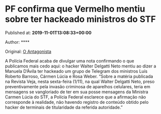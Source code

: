 
# PF confirma que Vermelho mentiu sobre ter hackeado ministros do STF

Published at: **2019-11-01T13:08:33+00:00**

Author: ****

Original: [O Antagonista](https://www.oantagonista.com/brasil/pf-confirma-que-vermelho-mentiu-sobre-ter-hackeado-ministros-do-stf/)

A Polícia Federal acaba de divulgar uma nota confirmando o que publicamos mais cedo aqui: o hacker Walter Delgatti Neto mentiu ao dizer a Manuela D’Ávila ter hackeado um grupo de Telegram dos ministros Luís Roberto Barroso, Cármen Lúcia e Rosa Weber.
“Sobre a matéria publicada na Revista Veja, nesta sexta-feira (1/11), na qual Walter Delgatti Neto, preso preventivamente pela invasão criminosa de aparelhos celulares, teria em mensagens se vangloriado de ter em sua posse mensagens da Ministra Carmen Lúcia do STF, a Polícia Federal esclarece que a afirmação não corresponde à realidade, não havendo registro de conteúdo obtido pelo hacker de terminais de titularidade da referida autoridade.”
